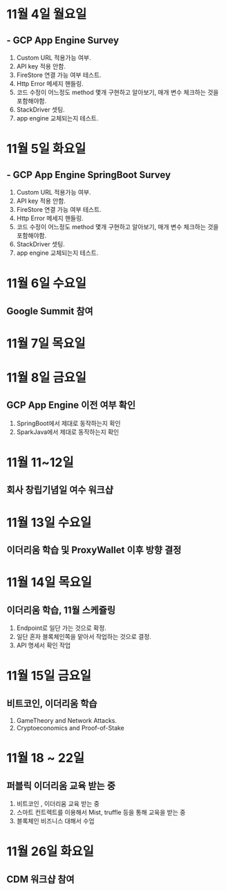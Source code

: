 
# 11월 4일 월요일

## - GCP App Engine Survey

1. Custom URL 적용가능 여부.
2. API key 적용 안함.
3. FireStore 연결 가능 여부 테스트.
4. Http Error 메세지 핸들링.
5. 코드 수정이 어느정도 method 몇개 구현하고 알아보기, 매개 변수 체크하는 것을 포함해야함.
6. StackDriver 셋팅.
7. app engine 교체되는지 테스트.

# 11월 5일 화요일

## - GCP App Engine SpringBoot Survey

1. Custom URL 적용가능 여부.
2. API key 적용 안함.
3. FireStore 연결 가능 여부 테스트.
4. Http Error 메세지 핸들링.
5. 코드 수정이 어느정도 method 몇개 구현하고 알아보기, 매개 변수 체크하는 것을 포함해야함.
6. StackDriver 셋팅.
7. app engine 교체되는지 테스트.

# 11월 6일 수요일

## Google Summit 참여

# 11월 7일 목요일

# 11월 8일 금요일

## GCP App Engine 이전 여부 확인

1. SpringBoot에서 제대로 동작하는지 확인
2. SparkJava에서 제대로 동작하는지 확인

# 11월 11~12일

## 회사 창립기념일 여수 워크샵

# 11월 13일 수요일

## 이더리움 학습 및 ProxyWallet 이후 방향 결정

# 11월 14일 목요일

## 이더리움 학습, 11월 스케쥴링

1. Endpoint로 일단 가는 것으로 확정.
2. 일단 혼자 블록체인쪽을 맡아서 작업하는 것으로 결정.
3. API 명세서 확인 작업

# 11월 15일 금요일

## 비트코인, 이더리움 학습

1. GameTheory and Network Attacks.
2. Cryptoeconomics and Proof-of-Stake

# 11월 18 ~ 22일

## 퍼블릭 이더리움 교육 받는 중

1. 비트코인 , 이더리움 교육 받는 중
2. 스마트 컨트렉트를 이용해서 Mist, truffle 등을 통해 교육을 받는 중
3. 블록체인 비즈니스 대해서 수업

# 11월 26일 화요일

## CDM 워크샵 참여
